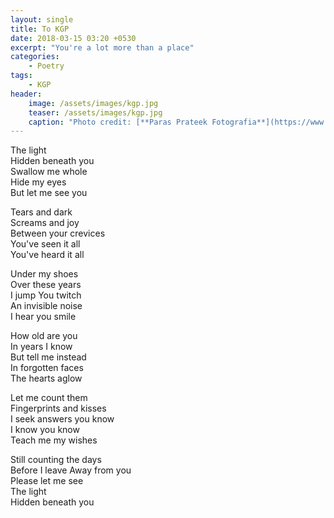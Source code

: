 ```yaml
---
layout: single
title: To KGP
date: 2018-03-15 03:20 +0530
excerpt: "You're a lot more than a place"
categories:
    - Poetry
tags:
    - KGP
header:
    image: /assets/images/kgp.jpg
    teaser: /assets/images/kgp.jpg
    caption: "Photo credit: [**Paras Prateek Fotografia**](https://www.facebook.com/parasprateekfotografia/)"
---
```


The light  
Hidden beneath you  
Swallow me whole  
Hide my eyes  
But let me see you  

Tears and dark  
Screams and joy  
Between your crevices  
You've seen it all  
You've heard it all  

Under my shoes  
Over these years  
I jump You twitch  
An invisible noise  
I hear you smile  

How old are you  
In years I know  
But tell me instead  
In forgotten faces  
The hearts aglow  

Let me count them  
Fingerprints and kisses  
I seek answers you know  
I know you know  
Teach me my wishes  

Still counting the days  
Before I leave Away from you  
Please let me see  
The light  
Hidden beneath you  
